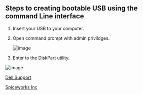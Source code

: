 Steps to creating bootable USB using the command Line interface
---
1. Insert your USB to your computer.
2. Open command prompt with admin privildges.

    ![image](https://supportkb.dell.com/img/ka0Do000000E8XtIAK/ka0Do000000E8XtIAK_en_US_1.jpeg)

4. Enter to the DiskPart utility.

![image](https://github.com/user-attachments/assets/c181a9c5-49b9-412b-8642-7ab30d671a69)



[Dell Support](https://www.dell.com/support/kbdoc/en-ca/000136959/create-a-bootable-usb-flash-drive-using-the-diskpart-utility)

[Spiceworks Inc](https://community.spiceworks.com/t/how-to-create-bootable-usb-in-a-quick-way/1011098)
